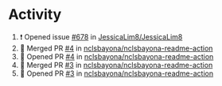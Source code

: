 # Activity
<!--START_SECTION:activity-->
1. ❗️ Opened issue [#678](https://github.com/JessicaLim8/JessicaLim8/issues/678) in [JessicaLim8/JessicaLim8](https://github.com/JessicaLim8/JessicaLim8)
2. 🎉 Merged PR [#4](https://github.com/nclsbayona/nclsbayona-readme-action/pull/4) in [nclsbayona/nclsbayona-readme-action](https://github.com/nclsbayona/nclsbayona-readme-action)
3. 💪 Opened PR [#4](https://github.com/nclsbayona/nclsbayona-readme-action/pull/4) in [nclsbayona/nclsbayona-readme-action](https://github.com/nclsbayona/nclsbayona-readme-action)
4. 🎉 Merged PR [#3](https://github.com/nclsbayona/nclsbayona-readme-action/pull/3) in [nclsbayona/nclsbayona-readme-action](https://github.com/nclsbayona/nclsbayona-readme-action)
5. 💪 Opened PR [#3](https://github.com/nclsbayona/nclsbayona-readme-action/pull/3) in [nclsbayona/nclsbayona-readme-action](https://github.com/nclsbayona/nclsbayona-readme-action)
<!--END_SECTION:activity-->

